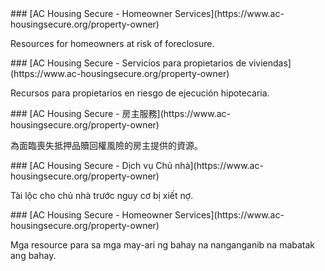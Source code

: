 <RenderIf language="en">
### [AC Housing Secure - Homeowner Services](https://www.ac-housingsecure.org/property-owner)

Resources for homeowners at risk of foreclosure.

</RenderIf>
<RenderIf language="es">
### [AC Housing Secure - Servicios para propietarios de viviendas](https://www.ac-housingsecure.org/property-owner)

Recursos para propietarios en riesgo de ejecución hipotecaria.

</RenderIf>
<RenderIf language="zh">
### [AC Housing Secure - 房主服務](https://www.ac-housingsecure.org/property-owner)

為面臨喪失抵押品贖回權風險的房主提供的資源。

</RenderIf>
<RenderIf language="vi">
### [AC Housing Secure - Dịch vụ Chủ nhà](https://www.ac-housingsecure.org/property-owner)

Tài lộc cho chủ nhà trước nguy cơ bị xiết nợ.

</RenderIf>
<RenderIf language="tl">
### [AC Housing Secure - Homeowner Services](https://www.ac-housingsecure.org/property-owner)

Mga resource para sa mga may-ari ng bahay na nanganganib na mabatak ang bahay.

</RenderIf>
